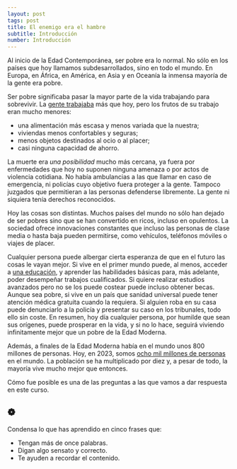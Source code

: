```yaml
---
layout: post
tags: post
title: El enemigo era el hambre
subtitle: Introducción
number: Introducción
---
```



Al inicio de la Edad Contemporánea, ser pobre era lo normal. No sólo en los países que hoy llamamos subdesarrollados, sino en todo el mundo. En Europa, en África, en América, en Asia y en Oceanía la inmensa mayoría de la gente era pobre.

Ser pobre significaba pasar la mayor parte de la vida trabajando para sobrevivir. La [gente trabajaba](/) más que hoy, pero los frutos de su trabajo eran mucho menores:

+ una alimentación más escasa y menos variada que la nuestra;
+ viviendas menos confortables y seguras;
+ menos objetos destinados al ocio o al placer;
+ casi ninguna capacidad de ahorro.

La muerte era *una posibilidad* mucho más cercana, ya fuera por enfermedades que hoy no suponen ninguna amenaza o por actos de violencia cotidiana. No había ambulancias a las que llamar en caso de emergencia, ni policías cuyo objetivo fuera proteger a la gente. Tampoco juzgados que permitieran a las personas defenderse libremente. La gente ni siquiera tenía derechos reconocidos.

Hoy las cosas son distintas. Muchos países del mundo no sólo han dejado de ser pobres sino que se han convertido en ricos, incluso en opulentos. La sociedad ofrece innovaciones constantes que incluso las personas de clase media o hasta baja pueden permitirse, como vehículos, teléfonos móviles o viajes de placer.

Cualquier persona puede albergar cierta esperanza de que en el futuro las cosas le vayan mejor. Si vive en el primer mundo puede, al menos, acceder a [una educación](/), y aprender las habilidades básicas para, más adelante, poder desempeñar trabajos cualificados. Si quiere realizar estudios avanzados pero no se los puede costear puede incluso obtener becas. Aunque sea pobre, si vive en un país que sanidad universal puede tener atención médica gratuita cuando la requiera. Si alguien roba en su casa puede denunciarlo a la policía y presentar su caso en los tribunales, todo ello sin coste. En resumen, hoy día cualquier persona, por humilde que sean sus orígenes, puede prosperar en la vida, y si no lo hace, seguirá viviendo infinitamente mejor que un pobre de la Edad Moderna.

Además, a finales de la Edad Moderna había en el mundo unos 800 millones de personas. Hoy, en 2023, somos [ocho mil millones de personas](/) en el mundo. La población se ha multiplicado por diez y, a pesar de todo, la mayoría vive mucho mejor que entonces.

Cómo fue posible es una de las preguntas a las que vamos a dar respuesta en este curso.

## ❁

Condensa lo que has aprendido en cinco frases que:

- Tengan más de once palabras.
- Digan algo sensato y correcto.
- Te ayuden a recordar el contenido.

[^1]: Nota
